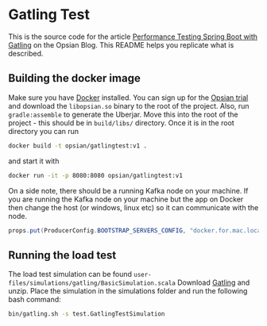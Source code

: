 # Gatling Test

This is the source code for the article [Performance Testing Spring Boot with Gatling](https://www.opsian.com/blog/performance-test-spring-boot-gatling/) on the Opsian Blog.
This README helps you replicate what is described.

## Building the docker image

Make sure you have [Docker](https://www.docker.com/) installed. 
You can sign up for the [Opsian trial](https://www.opsian.com/) and download the `libopsian.so` binary to the root of the project.
Also, run `gradle:assemble` to generate the Uberjar. Move this into the root of the project - this should be in `build/libs/` directory.
Once it is in the root directory you can run

```bash
docker build -t opsian/gatlingtest:v1 .
```

and start it with

```bash
docker run -it -p 8080:8080 opsian/gatlingtest:v1
```

On a side note, there should be a running Kafka node on your machine.
If you are running the Kafka node on your machine but the app on Docker then change the host (or windows, linux etc) so it can communicate with the node.

```java
props.put(ProducerConfig.BOOTSTRAP_SERVERS_CONFIG, "docker.for.mac.localhost:9092");
```

## Running the load test

The load test simulation can be found `user-files/simulations/gatling/BasicSimulation.scala`
Download [Gatling](https://gatling.io/) and unzip. Place the simulation in the simulations folder and run the following bash command:

```bash
bin/gatling.sh -s test.GatlingTestSimulation
```


